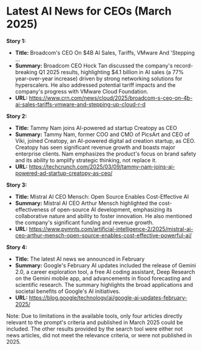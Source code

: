 # Latest AI News for CEOs (March 2025)

**Story 1:**

* **Title:** Broadcom's CEO On $4B AI Sales, Tariffs, VMware And 'Stepping ...
* **Summary:** Broadcom CEO Hock Tan discussed the company's record-breaking Q1 2025 results, highlighting $4.1 billion in AI sales (a 77% year-over-year increase) driven by strong networking solutions for hyperscalers.  He also addressed potential tariff impacts and the company's progress with VMware Cloud Foundation.
* **URL:** https://www.crn.com/news/cloud/2025/broadcom-s-ceo-on-4b-ai-sales-tariffs-vmware-and-stepping-up-cloud-r-d

**Story 2:**

* **Title:** Tammy Nam joins AI-powered ad startup Creatopy as CEO
* **Summary:** Tammy Nam, former COO and CMO of PicsArt and CEO of Viki, joined Creatopy, an AI-powered digital ad creation startup, as CEO.  Creatopy has seen significant revenue growth and boasts major enterprise clients. Nam emphasizes the product's focus on brand safety and its ability to amplify strategic thinking, not replace it.
* **URL:** https://techcrunch.com/2025/03/09/tammy-nam-joins-ai-powered-ad-startup-creatopy-as-ceo/

**Story 3:**

* **Title:** Mistral AI CEO Mensch: Open Source Enables Cost-Effective AI
* **Summary:** Mistral AI CEO Arthur Mensch highlighted the cost-effectiveness of open-source AI development, emphasizing its collaborative nature and ability to foster innovation. He also mentioned the company's significant funding and revenue growth.
* **URL:** https://www.pymnts.com/artificial-intelligence-2/2025/mistral-ai-ceo-arthur-mensch-open-source-enables-cost-effective-powerful-ai/

**Story 4:**

* **Title:** The latest AI news we announced in February
* **Summary:** Google's February AI updates included the release of Gemini 2.0, a career exploration tool, a free AI coding assistant, Deep Research on the Gemini mobile app, and advancements in flood forecasting and scientific research.  The summary highlights the broad applications and societal benefits of Google's AI initiatives.
* **URL:** https://blog.google/technology/ai/google-ai-updates-february-2025/


Note:  Due to limitations in the available tools, only four articles directly relevant to the prompt's criteria and published in March 2025 could be included.  The other results provided by the search tool were either not news articles, did not meet the relevance criteria, or were not published in 2025.